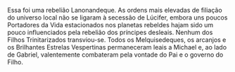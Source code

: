 ﻿Essa foi uma rebelião Lanonandeque. As ordens mais elevadas de filiação do universo local não se ligaram à secessão de Lúcifer, embora uns poucos Portadores da Vida estacionados nos planetas rebeldes hajam sido um pouco influenciados pela rebelião dos príncipes desleais. Nenhum dos Filhos Trinitarizados transviou-se. Todos os Melquisedeques, os arcanjos e os Brilhantes Estrelas Vespertinas permaneceram leais a Michael e, ao lado de Gabriel, valentemente combateram pela vontade do Pai e o governo do Filho.